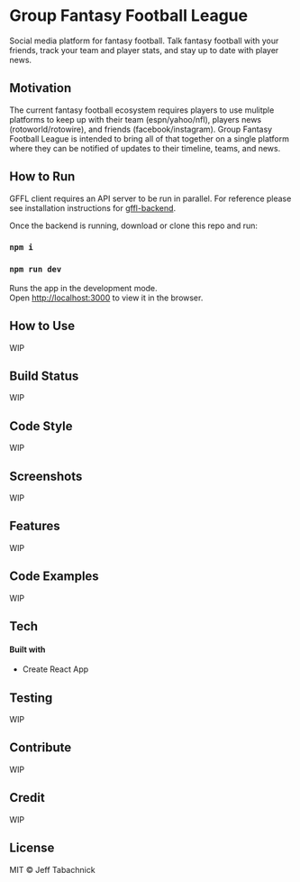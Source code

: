 # Group Fantasy Football League

Social media platform for fantasy football. Talk fantasy football with your friends, track your team and player stats, and stay up to date with player news.

## Motivation

The current fantasy football ecosystem requires players to use mulitple platforms to keep up with their team (espn/yahoo/nfl), players news (rotoworld/rotowire), and friends (facebook/instagram). Group Fantasy Football League is intended to bring all of that together on a single platform where they can be notified of updates to their timeline, teams, and news.

## How to Run

GFFL client requires an API server to be run in parallel. For reference please see installation instructions for [gffl-backend](https://github.com/jtabach/gffl-backend).

Once the backend is running, download or clone this repo and run:

### `npm i`<br>
### `npm run dev`<br>
Runs the app in the development mode.<br>
Open [http://localhost:3000](http://localhost:3000) to view it in the browser.

## How to Use

WIP

## Build Status

WIP

## Code Style

WIP

## Screenshots

WIP

## Features

WIP

## Code Examples

WIP

## Tech

#### Built with

- Create React App

## Testing

WIP

## Contribute

WIP

## Credit

WIP

## License

MIT © Jeff Tabachnick
